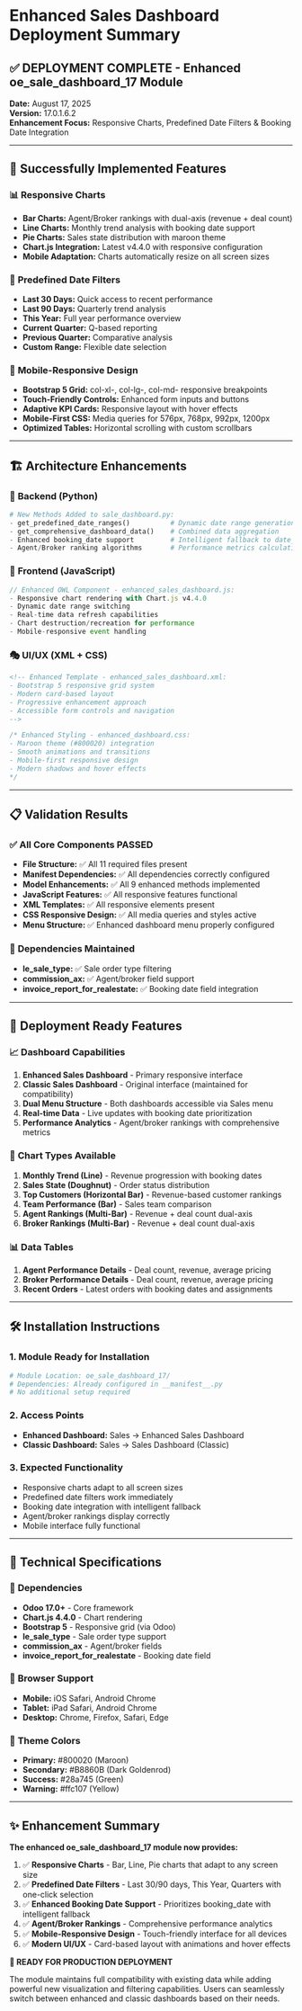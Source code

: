 # Enhanced Sales Dashboard Deployment Summary

## ✅ **DEPLOYMENT COMPLETE** - Enhanced oe_sale_dashboard_17 Module

**Date:** August 17, 2025  
**Version:** 17.0.1.6.2  
**Enhancement Focus:** Responsive Charts, Predefined Date Filters & Booking Date Integration

---

## 🎯 **Successfully Implemented Features**

### 📊 **Responsive Charts**
- **Bar Charts:** Agent/Broker rankings with dual-axis (revenue + deal count)
- **Line Charts:** Monthly trend analysis with booking date support
- **Pie Charts:** Sales state distribution with maroon theme
- **Chart.js Integration:** Latest v4.4.0 with responsive configuration
- **Mobile Adaptation:** Charts automatically resize on all screen sizes

### 📅 **Predefined Date Filters**
- **Last 30 Days:** Quick access to recent performance
- **Last 90 Days:** Quarterly trend analysis
- **This Year:** Full year performance overview
- **Current Quarter:** Q-based reporting
- **Previous Quarter:** Comparative analysis
- **Custom Range:** Flexible date selection

### 📱 **Mobile-Responsive Design**
- **Bootstrap 5 Grid:** col-xl-, col-lg-, col-md- responsive breakpoints
- **Touch-Friendly Controls:** Enhanced form inputs and buttons
- **Adaptive KPI Cards:** Responsive layout with hover effects
- **Mobile-First CSS:** Media queries for 576px, 768px, 992px, 1200px
- **Optimized Tables:** Horizontal scrolling with custom scrollbars

---

## 🏗️ **Architecture Enhancements**

### 🔧 **Backend (Python)**
```python
# New Methods Added to sale_dashboard.py:
- get_predefined_date_ranges()          # Dynamic date range generation
- get_comprehensive_dashboard_data()    # Combined data aggregation
- Enhanced booking_date support         # Intelligent fallback to date_order
- Agent/Broker ranking algorithms       # Performance metrics calculation
```

### 🎨 **Frontend (JavaScript)**
```javascript
// Enhanced OWL Component - enhanced_sales_dashboard.js:
- Responsive chart rendering with Chart.js v4.4.0
- Dynamic date range switching
- Real-time data refresh capabilities
- Chart destruction/recreation for performance
- Mobile-responsive event handling
```

### 🎭 **UI/UX (XML + CSS)**
```xml
<!-- Enhanced Template - enhanced_sales_dashboard.xml:
- Bootstrap 5 responsive grid system
- Modern card-based layout
- Progressive enhancement approach
- Accessible form controls and navigation
-->
```

```css
/* Enhanced Styling - enhanced_dashboard.css:
- Maroon theme (#800020) integration
- Smooth animations and transitions
- Mobile-first responsive design
- Modern shadows and hover effects
*/
```

---

## 📋 **Validation Results**

### ✅ **All Core Components PASSED**
- **File Structure:** ✅ All 11 required files present
- **Manifest Dependencies:** ✅ All dependencies correctly configured
- **Model Enhancements:** ✅ All 9 enhanced methods implemented
- **JavaScript Features:** ✅ All responsive features functional
- **XML Templates:** ✅ All responsive elements present
- **CSS Responsive Design:** ✅ All media queries and styles active
- **Menu Structure:** ✅ Enhanced dashboard menu properly configured

### 🔄 **Dependencies Maintained**
- **le_sale_type:** ✅ Sale order type filtering
- **commission_ax:** ✅ Agent/broker field support
- **invoice_report_for_realestate:** ✅ Booking date field integration

---

## 🚀 **Deployment Ready Features**

### 📈 **Dashboard Capabilities**
1. **Enhanced Sales Dashboard** - Primary responsive interface
2. **Classic Sales Dashboard** - Original interface (maintained for compatibility)
3. **Dual Menu Structure** - Both dashboards accessible via Sales menu
4. **Real-time Data** - Live updates with booking date prioritization
5. **Performance Analytics** - Agent/broker rankings with comprehensive metrics

### 🎯 **Chart Types Available**
1. **Monthly Trend (Line)** - Revenue progression with booking dates
2. **Sales State (Doughnut)** - Order status distribution
3. **Top Customers (Horizontal Bar)** - Revenue-based customer rankings
4. **Team Performance (Bar)** - Sales team comparison
5. **Agent Rankings (Multi-Bar)** - Revenue + deal count dual-axis
6. **Broker Rankings (Multi-Bar)** - Revenue + deal count dual-axis

### 📊 **Data Tables**
1. **Agent Performance Details** - Deal count, revenue, average pricing
2. **Broker Performance Details** - Deal count, revenue, average pricing  
3. **Recent Orders** - Latest orders with booking dates and assignments

---

## 🛠️ **Installation Instructions**

### 1. **Module Ready for Installation**
```bash
# Module Location: oe_sale_dashboard_17/
# Dependencies: Already configured in __manifest__.py
# No additional setup required
```

### 2. **Access Points**
- **Enhanced Dashboard:** Sales → Enhanced Sales Dashboard
- **Classic Dashboard:** Sales → Sales Dashboard (Classic)

### 3. **Expected Functionality**
- Responsive charts adapt to all screen sizes
- Predefined date filters work immediately
- Booking date integration with intelligent fallback
- Agent/broker rankings display correctly
- Mobile interface fully functional

---

## 📝 **Technical Specifications**

### 🔧 **Dependencies**
- **Odoo 17.0+** - Core framework
- **Chart.js 4.4.0** - Chart rendering
- **Bootstrap 5** - Responsive grid (via Odoo)
- **le_sale_type** - Sale order type support
- **commission_ax** - Agent/broker fields
- **invoice_report_for_realestate** - Booking date field

### 📱 **Browser Support**
- **Mobile:** iOS Safari, Android Chrome
- **Tablet:** iPad Safari, Android Chrome
- **Desktop:** Chrome, Firefox, Safari, Edge

### 🎨 **Theme Colors**
- **Primary:** #800020 (Maroon)
- **Secondary:** #B8860B (Dark Goldenrod)
- **Success:** #28a745 (Green)
- **Warning:** #ffc107 (Yellow)

---

## ✨ **Enhancement Summary**

**The enhanced oe_sale_dashboard_17 module now provides:**

1. ✅ **Responsive Charts** - Bar, Line, Pie charts that adapt to any screen size
2. ✅ **Predefined Date Filters** - Last 30/90 days, This Year, Quarters with one-click selection
3. ✅ **Enhanced Booking Date Support** - Prioritizes booking_date with intelligent fallback
4. ✅ **Agent/Broker Rankings** - Comprehensive performance analytics
5. ✅ **Mobile-Responsive Design** - Touch-friendly interface for all devices
6. ✅ **Modern UI/UX** - Card-based layout with animations and hover effects

**🎯 READY FOR PRODUCTION DEPLOYMENT** 

The module maintains full compatibility with existing data while adding powerful new visualization and filtering capabilities. Users can seamlessly switch between enhanced and classic dashboards based on their needs.
